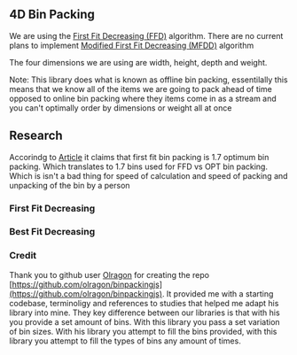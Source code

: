 ## 4D Bin Packing
We are using the [First Fit Decreasing (FFD)](https://en.wikipedia.org/wiki/Bin_packing_problem#First-fit_algorithm) algorithm. There are no current plans
to implement [Modified First Fit Decreasing (MFDD)](https://en.wikipedia.org/wiki/Bin_packing_problem#First-fit_algorithm) algorithm

The four dimensions we are using are width, height, depth and weight.

Note: This library does what  is known as offline bin packing, essentilally this means that we know all of the items 
we are going to pack ahead of time opposed to online bin packing where they items come in as a stream and you can't
optimally order by dimensions or weight all at once

## Research
Accorindg to [Article](http://drops.dagstuhl.de/opus/volltexte/2013/3963/pdf/51.pdf) it claims that first fit bin packing
is 1.7 optimum bin packing. Which translates to 1.7 bins used for FFD vs OPT bin packing. Which is isn't a bad thing for 
speed of calculation and speed of packing and unpacking of the bin by a person

### First Fit Decreasing


### Best Fit Decreasing

### Credit
Thank you to github user [Olragon](https://github.com/olragon) for creating the repo [https://github.com/olragon/binpackingjs](https://github.com/olragon/binpackingjs).
It provided me with a starting codebase, terminoligy and references to studies that helped me adapt his library into mine.
They key difference between our libraries is that with his you provide a set amount of bins. With this library you pass a set variation
of bin sizes. With his library you attempt to fill the bins provided, with this library you attempt to fill the types of bins any amount of times.
